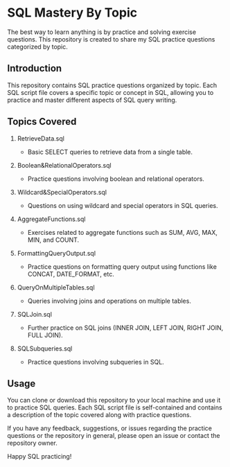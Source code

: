 # SQL Mastery By Topic

The best way to learn anything is by practice and solving exercise questions. This repository is created to share my SQL practice questions categorized by topic.

## Introduction

This repository contains SQL practice questions organized by topic. Each SQL script file covers a specific topic or concept in SQL, allowing you to practice and master different aspects of SQL query writing.

## Topics Covered

1. RetrieveData.sql
   - Basic SELECT queries to retrieve data from a single table.

2. Boolean&RelationalOperators.sql
   - Practice questions involving boolean and relational operators.

3. Wildcard&SpecialOperators.sql
   - Questions on using wildcard and special operators in SQL queries.

4. AggregateFunctions.sql
   - Exercises related to aggregate functions such as SUM, AVG, MAX, MIN, and COUNT.

5. FormattingQueryOutput.sql
   - Practice questions on formatting query output using functions like CONCAT, DATE_FORMAT, etc.

6. QueryOnMultipleTables.sql
   - Queries involving joins and operations on multiple tables.

7. SQLJoin.sql
   - Further practice on SQL joins (INNER JOIN, LEFT JOIN, RIGHT JOIN, FULL JOIN).

8. SQLSubqueries.sql
   - Practice questions involving subqueries in SQL.

## Usage
You can clone or download this repository to your local machine and use it to practice SQL queries. Each SQL script file is self-contained and contains a description of the topic covered along with practice questions.

If you have any feedback, suggestions, or issues regarding the practice questions or the repository in general, please open an issue or contact the repository owner.

Happy SQL practicing!
